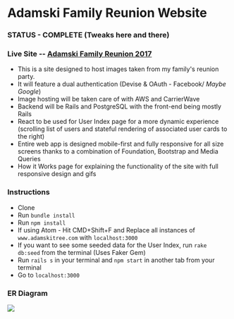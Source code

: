 # Adamski Family Reunion Website

### STATUS - COMPLETE (Tweaks here and there)

### Live Site -- [Adamski Family Reunion 2017](http://www.adamskitree.com)

* This is a site designed to host images taken from my family's reunion party.
* It will feature a dual authentication (Devise & OAuth - Facebook/ *Maybe Google*)
* Image hosting will be taken care of with AWS and CarrierWave
* Backend will be Rails and PostgreSQL with the front-end being mostly Rails
* React to be used for User Index page for a more dynamic experience (scrolling list of users and stateful rendering of associated user cards to the right)
* Entire web app is designed mobile-first and fully responsive for all size screens thanks to a combination of Foundation, Bootstrap and Media Queries
* How it Works page for explaining the functionality of the site with full responsive design and gifs

### Instructions

* Clone
* Run `bundle install`
* Run `npm install`
* If using Atom - Hit CMD+Shift+F and Replace all instances of `www.adamskitree.com` with `localhost:3000`
* If you want to see some seeded data for the User Index, run `rake db:seed` from the terminal (Uses Faker Gem)
* Run `rails s` in your terminal and `npm start` in another tab from your terminal
* Go to `localhost:3000`

### ER Diagram

![](http://i.imgur.com/kO43lM8.png)
